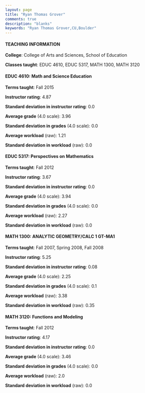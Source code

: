 ```yaml
---
layout: page
title: "Ryan Thomas Grover" 
comments: true
description: "blanks"
keywords: "Ryan Thomas Grover,CU,Boulder"
---
```

<head>
<script src="https://ajax.googleapis.com/ajax/libs/jquery/2.1.3/jquery.min.js"></script>
<script src="https://dl.dropboxusercontent.com/s/pc42nxpaw1ea4o9/highcharts.js?dl=0"></script>
<!-- <script src="../assets/js/highcharts.js"></script> -->
<style type="text/css">@font-face {
	font-family: "Bebas Neue";
	src: url(https://www.filehosting.org/file/details/544349/BebasNeue Regular.otf) format("opentype");
	}
	h1.Bebas { 
		font-family: "Bebas Neue", Verdana, Tahoma;
	}
</style>
</head>
	   
#### TEACHING INFORMATION

**College**: College of Arts and Sciences, School of Education

**Classes taught**: EDUC 4610, EDUC 5317, MATH 1300, MATH 3120

#### EDUC 4610: Math and Science Education

**Terms taught**: Fall 2015

**Instructor rating**: 4.87

**Standard deviation in instructor rating**: 0.0

**Average grade** (4.0 scale): 3.96

**Standard deviation in grades** (4.0 scale): 0.0

**Average workload** (raw): 1.21

**Standard deviation in workload** (raw): 0.0

#### EDUC 5317: Perspectives on Mathematics

**Terms taught**: Fall 2012

**Instructor rating**: 3.67

**Standard deviation in instructor rating**: 0.0

**Average grade** (4.0 scale): 3.94

**Standard deviation in grades** (4.0 scale): 0.0

**Average workload** (raw): 2.27

**Standard deviation in workload** (raw): 0.0

#### MATH 1300: ANALYTIC GEOMETRY/CALC 1 GT-MA1

**Terms taught**: Fall 2007, Spring 2008, Fall 2008

**Instructor rating**: 5.25

**Standard deviation in instructor rating**: 0.08

**Average grade** (4.0 scale): 2.25

**Standard deviation in grades** (4.0 scale): 0.1

**Average workload** (raw): 3.38

**Standard deviation in workload** (raw): 0.35

#### MATH 3120: Functions and Modeling

**Terms taught**: Fall 2012

**Instructor rating**: 4.17

**Standard deviation in instructor rating**: 0.0

**Average grade** (4.0 scale): 3.46

**Standard deviation in grades** (4.0 scale): 0.0

**Average workload** (raw): 2.0

**Standard deviation in workload** (raw): 0.0


